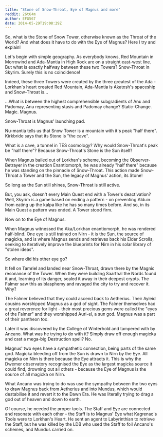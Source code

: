 ```yaml
---
title: "Stone of Snow-Throat, Eye of Magnus and more"
reddit: 26t64m
author: EFG567
date: 2014-05-29T19:08:29Z
---
```


So, what is the Stone of Snow Tower, otherwise known as the Throat of the World? And what does it have to do with the Eye of Magnus? Here 
I try and explain!

Let's begin with simple geography. As everybody knows, Red Mountain in Morrowind and Ada-Mantia in High Rock are on a straight east-west line. But what is exactly halfway between these two Towers? Snow-Throat in Skyrim. Surely this is no coincidence!

Indeed, these three Towers were created by the three greatest of the Ada - Lorkhan's heart created Red Mountain, Ada-Mantia is Akatosh's spaceship and Snow-Throat is...

...What is between the highest comprehensible subgradients of Anu and Padomay, Anu representing stasis and Padomay change? Static-Change. Magic. Magnus.

Snow-Throat is Magnus' launching pad.

Nu-mantia tells us that Snow Tower is a mountain with it's peak "half there". Kirkbride says that its Stone is "the cave".

What is a cave, a tunnel in TES cosmology? Why would Snow-Throat's peak be "half there"? Because Snow-Throat's Stone is the Sun itself!

When Magnus bailed out of Lorkhan's scheme, becoming the Observer-Betrayer in the creation Enantiomorph, he was already "half there" because he was standing on the pinnacle of Snow-Throat. This action made Snow-Throat a Tower and the Sun, the legacy of Magnus' action, its Stone!

So long as the Sun still shines, Snow-Throat is still active.

But, you ask, doesn't every Main Quest end with a Tower's deactivation? Well, Skyrim is a game based on ending a pattern - on preventing Alduin from eating up the kalpa like he has so many times before. And so, in its Main Quest a pattern was ended. A Tower stood firm.

Now on to the Eye of Magnus.

When Magnus witnessed the Aka/Lorkhan enantiomorph, he was rendered half-blind. One eye is still trained on Nirn - it is the Sun, the source of magicka, and is where Magnus sends and retrieves back his Elder Scrolls, seeking to iteratively improve the blueprints for Nirn in his solar library of "stolen ideas".

So where did his other eye go?

It fell on Tamriel and landed near Snow-Throat, drawn there by the Magnic resonance of the Tower. When they were building Saarthal the Nords found it and, learning of its danger, sealed it away in their deepest crypts. The Falmer saw this as blasphemy and ravaged the city to try and recover it. Why?

The Falmer believed that they could ascend back to Aetherius. Their Ayleid cousins worshipped Magnus as a god of sight. The Falmer themselves had a great reverence for light - their most precious gems were called the "eyes of the Falmer" and they worshipped Auri-el, a sun god. Magnus was a part of their pantheon too.

Later it was discovered by the College of Winterhold and tampered with by Ancano. What was he trying to do with it? Simply draw off enough magicka and cast a mega-big Destruction spell? No.

Magnus' two eyes have a sympathetic connection, being parts of the same god. Magicka bleeding off from the Sun is drawn to Nirn by the Eye. All magicka on Nirn is there because the Eye attracts it. This is why the Dwemer observatory recognised the Eye as the largest magicka source it could find, drowning out all others - because the Eye of Magnus is the source of all magicka on Nirn.

What Ancano was trying to do was use the sympathy between the two eyes to draw Magnus back from Aetherius and into Mundus, which would destabilise it and revert it to the Dawn Era. He was literally trying to drag a god out of heaven and down to earth.

Of course, he needed the proper tools. The Staff and Eye are connected and resonate with each other - the Staff is to Magnus' Eye what Kagrenac's Tools were to Lorkhan's Heart. He sent an agent to Labyrinthian to retrieve the Staff, but he was killed by the LDB who used the Staff to foil Ancano's schemes, and Mundus carried on.







